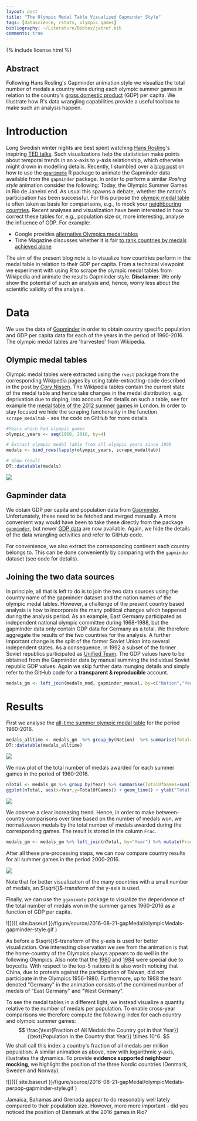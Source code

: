 ```yaml
---
layout: post
title: "The Olympic Medal Table Visualized Gapminder Style"
tags: [datascience, rstats, olympic games]
bibliography: ~/Literature/Bibtex/jabref.bib
comments: true
---
```




{% include license.html %}

## Abstract

Following Hans Rosling's Gapminder animation style we visualize the total number of medals a country wins during each olympic summer games in relation to the country's [gross domestic product](https://en.wikipedia.org/wiki/Gross_domestic_product) (GDP) per capita. We illustrate how R's data wrangling capabilities provide a useful toolbox to make such an analysis happen.


# Introduction

Long Swedish winter nights are best spent watching [Hans Rosling](https://en.wikipedia.org/wiki/Hans_Rosling)'s inspiring [TED talks](https://www.youtube.com/watch?v=hVimVzgtD6w). Such visualizations help the statistician make points about temporal trends in an x-axis to y-axis relationship, which otherwise might drown in modelling details.
Recently, I stumbled over a [blog post](https://rpubs.com/sjackman/gapminder-gganimate) on how to use the  [`gganimate`](https://github.com/dgrtwo/gganimate) R package to animate the Gapminder data available from the `gapminder` package. In order to perform a similar *Rosling style* animation consider the following: Today, the Olympic Summer Games in Rio de Janeiro end. As usual this spawns a debate, whether the nation's participation has been successful. For this purpose the [olympic medal table](https://en.wikipedia.org/wiki/Olympic_medal_table) is often taken as basis for comparisons, e.g., to mock your [neighbouring countries](http://politiken.dk/sport/ol/ECE3349634/danmark-og-sverige-kaemper-til-det-sidste---men-hvor-daelen-er-norge-henne/). Recent analyses and visualization have been interested in how to correct these tables for, e.g., population size or, more interesting, analyse the influence of GDP. For example:

* Google provides [alternative Olympics medal tables](https://landing.google.com/altmedaltable/)
* Time Magazine discusses whether it is fair [to rank countries by medals achieved alone](http://time.com/4452128/olympics-medals-per-capita-rankings/)

The aim of the present blog note is to visualize how countries perform in the medal table in relation to their GDP per capita. From a technical viewpoint we experiment with using R to scrape the olympic medal tables from Wikipedia and animate the results Gapminder style. **Disclaimer**: We only show the potential of such an analysis and, hence, worry less about the scientific validity of the analysis.

# Data

We use the data of [Gapminder](https://www.gapminder.org/) in order to obtain country specific population and GDP per capita data for each of the years in the period of 1960-2016. The olympic medal tables are 'harvested' from Wikipedia.

## Olympic medal tables

Olympic medal tables were extracted using the `rvest` package from the corresponding Wikipedia pages by using table-extracting-code described in the post by [Cory Nissen](http://blog.corynissen.com/2015/01/using-rvest-to-scrape-html-table.html). The Wikipedia tables contain the current state of the medal table and hence take changes in the medal distribution, e.g. deprivation due to doping, into account. For details on such a table, see for example the [medal table of the 2012 summer games](https://en.wikipedia.org/wiki/2012_Summer_Olympics_medal_table) in London. In order to stay focused we hide
the scraping functionality in the function `scrape_medaltab` - see the code on GitHub for more details.




```r
#Years which had olympic games
olympic_years <- seq(1960, 2016, by=4)

# Extract olympic medal table from all olympic years since 1960
medals <- bind_rows(lapply(olympic_years, scrape_medaltab))

# Show result
DT::datatable(medals)
```

![](http://staff.math.su.se/hoehle/blog/figure/source/2016-08-21-gapMedal/unnamed-chunk-2-1.png)

## Gapminder data

We obtain GDP per capita and population data from [Gapminder](https://www.gapminder.org/data/). Unfortunately, these need to be fetched and merged manually. A more convenient way would have been to take these directly from the package [`gapminder`](https://cran.r-project.org/web/packages/gapminder/index.html), but newer [GDP data](https://www.gapminder.org/data/documentation/gd001/) are now available. Again, we hide the details of the data wrangling activities and refer to GitHub code.



For convenience, we also extract the corresponding continent each country belongs to. This can be done conveniently by comparing with the `gapminder` dataset (see code for details).



## Joining the two data sources

In principle, all that is left to do is to join the two data sources using the country name of the gapminder dataset and the nation names of the olympic medal tables. However, a challenge of the present country based analysis is how to incorporate the many political changes which happened during the analysis period. As an example, East Germany participated as independent national olympic committee during 1968-1988, but the gapminder data only contain GDP data for Germany as a total. We therefore aggregate the results of the two countries for the analysis. A further important change is the split of the former Soviet Union into several independent states. As a consequence, in 1992 a subset of the former Soviet republics participated as [Unified Team](https://en.wikipedia.org/wiki/Unified_Team_at_the_1992_Summer_Olympics). The GDP values have to be obtained from the Gapminder data by manual summing the individual Soviet republic GDP values. Again we skip further data munging details and simply refer to the GitHub code for a **transparent & reproducible** account.




```r
medals_gm <- left_join(medals_mod, gapminder_manual, by=c("Nation","Year"))
```

# Results

First we analyse the [all-time summer olympic medal table](https://en.wikipedia.org/wiki/All-time_Olympic_Games_medal_table) for the period 1960-2016.


```r
medals_alltime <- medals_gm  %>% group_by(Nation)  %>% summarise(Total=sum(Total))  %>% arrange(desc(Total))
DT::datatable(medals_alltime)
```

![](http://staff.math.su.se/hoehle/blog/figure/source/2016-08-21-gapMedal/unnamed-chunk-7-1.png)

We now plot of the total number of medals awarded for each summer games in the period of 1960-2016.

```r
nTotal <- medals_gm %>% group_by(Year) %>% summarise(TotalOfGames=sum(Total))
ggplot(nTotal, aes(x=Year,y=TotalOfGames)) + geom_line() + ylab("Total number of medals per Summer Games")
```

![](http://staff.math.su.se/hoehle/blog/figure/source/2016-08-21-gapMedal/TOTALMEDALSPERGAME-1.png)

We observe a clear increasing trend. Hence, in order to make between-country comparisons over time based on the number of medals won, we normalizewon medals by the total number of medals awarded during the corresponding games. The result is stored in the column `Frac`.


```r
medals_gm <- medals_gm %>% left_join(nTotal, by="Year") %>% mutate(Frac = Total / TotalOfGames)
```

After all these pre-processing steps, we can now compare country results for all summer games in the period 2000-2016.

![](http://staff.math.su.se/hoehle/blog/figure/source/2016-08-21-gapMedal/FACET2000ANDBEYOND-1.png)

Note that for better visualization of the many countries with a small number of medals, an $\sqrt{}$-transform of the y-axis is used.

Finally, we can use the `gganimate` package to visualize the dependence of the total number of medals won in the summer games 1960-2016 as a function of GDP per capita. 



![]({{ site.baseurl }}/figure/source/2016-08-21-gapMedal/olympicMedals-gapminder-style.gif )

As before a $\sqrt{}$-transform of the y-axis is used for better visualization. One interesting observation we see from the animation is that the home-country of the Olympics always appears to do well in the following Olympics. Also note that the [1980](https://en.wikipedia.org/wiki/1980_Summer_Olympics_boycott) and [1984](https://en.wikipedia.org/wiki/1984_Summer_Olympics_boycott) were special due to boycotts. With respect to the top-5 nations it is also worth noticing that China, due to protests against the participation of Taiwan, did not participate in the Olympics 1956-1980. Furthermore, up to 1988 the team denoted "Germany" in the animation consists of the combined number of medals of "East Germany" and "West Germany".

To see the medal tables in a different light, we instead visualize a quantity relative to the number of medals per population. To enable cross-year comparisons we therefore compute the following index for each country and olympic summer games:
$$
\frac{\text{Fraction of All Medals the Country got in that Year}}{\text{Population in the Country that Year}} \times 10^6.
$$
We shall call this index a country's fraction of all medals per million population. A similar animation as above, now with logarithmic y-axis, illustrates the dynamics. To provide **evidence supported neighbour mocking**, we highlight the position of the three Nordic countries (Denmark, Sweden and Norway).




![]({{ site.baseurl }}/figure/source/2016-08-21-gapMedal/olympicMedals-perpop-gapminder-style.gif )

Jamaica, Bahamas and Grenada appear to do reasonably well lately compared to their population size. However, more more important - did you noticed the position of Denmark at the 2016 games in Rio?
